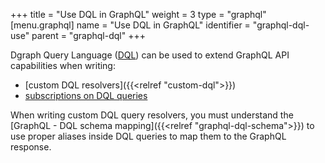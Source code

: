 +++
title = "Use DQL in GraphQL"
weight = 3
type = "graphql"
[menu.graphql]
  name = "Use DQL in GraphQL"
  identifier = "graphql-dql-use"
  parent = "graphql-dql"
+++



Dgraph Query Language ([DQL](/dql/)) can be used to extend GraphQL API capabilities when writing:

- [custom DQL resolvers]({{<relref "custom-dql">}})
- [subscriptions on DQL queries](/graphql/schema/directives/directive-withsubscription/#subscriptions-to-custom-dql)



When writing custom DQL query resolvers, you must understand the [GraphQL - DQL schema mapping]({{<relref "graphql-dql-schema">}}) to use proper aliases inside DQL queries to map them to the GraphQL response. 



